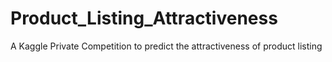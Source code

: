 # Product_Listing_Attractiveness
A Kaggle Private Competition to predict the attractiveness of product listing
